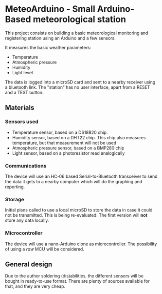 # MeteoArduino - Small Arduino-Based meteorological station

This project consists on building a basic meteorological monitoring and registering station using an 
Arduino and a few sensors.

It measures the basic weather parameters:
- Temperature
- Atmospheric pressure
- Humidity
- Light level

The data is logged into a microSD card and sent to a nearby receiver using a bluetooth link. The "station" has no user interface, apart from a RESET and a TEST button.

## Materials

### Sensors used

- Temperature sensor, based on a DS18B20 chip.
- Humidity sensor, based on a DHT22 chip. This chip also measures temperature, but that measurement will not be used
- Atmospheric pressure sensor, based on a BMP280 chip
- Light sensor, based on a photoresistor read analogically

### Communications

The device will use an HC-06 based Serial-to-Bluetooth transceiver to send the data it gets to a nearby computer which will do the graphing and reporting.

### Storage

Initial plans called to use a local microSD to store the data in case it could not be transmitted. This is being re-evaluated. The first version will **not** store any data locally.

### Microcontroller

The device will use a nano-Arduino clone as microcontroller. The possibility of using a *raw* MCU will be considered.

## General design

Due to the author soldering (dis)abilities, the different sensors will be bought in ready-to-use format. There are plenty of sources available for that, and they are very cheap.


